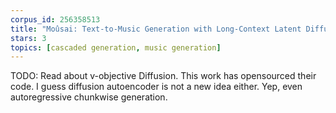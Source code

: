 ```yaml
---
corpus_id: 256358513
title: "Moûsai: Text-to-Music Generation with Long-Context Latent Diffusion"
stars: 3
topics: [cascaded generation, music generation]
---
```


TODO: Read about v-objective Diffusion.
This work has opensourced their code.
I guess diffusion autoencoder is not a new idea either.
Yep, even autoregressive chunkwise generation.
